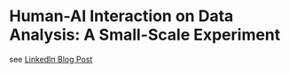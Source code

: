 # Human-AI Interaction on Data Analysis: A Small-Scale Experiment

see [LinkedIn Blog Post](https://www.linkedin.com/pulse/state-human-ai-interaction-simon-hoppermann%3FtrackingId=XZd1%252BLUJQT6nTlIPKTOVhg%253D%253D/?trackingId=XZd1%2BLUJQT6nTlIPKTOVhg%3D%3D)
